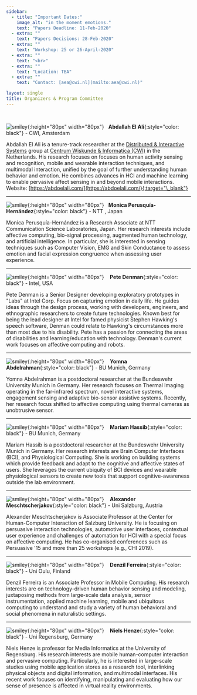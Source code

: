 ```yaml
---
sidebar:
  - title: "Important Dates:"
    image_alt: "in the moment emotions."
    text: "Papers Deadline: 11-Feb-2020"
  - extra: ""
    text: "Papers Decisions: 28-Feb-2020"
  - extra: ""
    text: "Workshop: 25 or 26-April-2020"
  - extra: ""
    text: "<br>"
  - extra: ""
    text: "Location: TBA"
  - extra: ""
    text: "Contact: [aea@cwi.nl](mailto:aea@cwi.nl)"

layout: single
title: Organizers & Program Committee
---
```


<!-- ![](offis_photo_el_ali.jpg =100x) -->
<!-- <img src="offis_photo_el_ali.jpg" width="200"> -->
<br>

![smiley](./assets/imgs/abdallah.jpg){:height="80px" width="80px"} &nbsp; **Abdallah El Ali**{:style="color: black"} - CWI, Amsterdam

Abdallah El Ali is a tenure-track researcher at the [Distributed & Interactive Systems](https://www.dis.cwi.nl/) group at [Centrum Wiskunde & Informatica (CWI)](https://www.cwi.nl/) in the Netherlands. His research focuses on focuses on human activity sensing and recognition, mobile and wearable interaction techniques, and multimodal interaction, unified by the goal of further understanding human behavior and emotion. He combines advances in HCI and machine learning to enable pervasive affect sensing in and beyond mobile interactions. Website: [https://abdoelali.com/](https://abdoelali.com/){:target="\_blank"}

---

![smiley](./assets/imgs/mon.jpg){:height="80px" width="80px"} &nbsp; **Monica Perusquía-Hernández**{:style="color: black"} - NTT , Japan

Monica Perusquía-Hernández is a Research Associate at NTT Communication Science Laboratories, Japan. Her research interests include affective computing, bio-signal processing, augmented human technology, and artificial intelligence. In particular, she is interested in sensing techniques such as Computer Vision, EMG and Skin Conductance to assess emotion and facial expression congruence when assessing user experience.

---

![smiley](./assets/imgs/pete.jpg){:height="80px" width="80px"} &nbsp;&nbsp; **Pete Denman**{:style="color: black"} - Intel, USA

Pete Denman is a Senior Designer developing exploratory prototypes in "Labs" at Intel Corp. Focus on capturing emotion in daily life. He guides ideas through the design process, working with developers, engineers, and ethnographic researchers to create future technologies. Known best for being the lead designer at Intel for famed physicist Stephen Hawking's speech software, Denman could relate to Hawking's circumstances more than most due to his disability. Pete has a passion for connecting the areas of disabilities and learning/education with technology. Denman's current work focuses on affective computing and robots.

---

![smiley](./assets/imgs/yomna.jpeg){:height="80px" width="80px"} &nbsp;&nbsp; **Yomna Abdelrahman**{:style="color: black"} - BU Munich, Germany

Yomna Abdelrahman is a postdoctoral researcher at the Bundeswehr University Munich in Germany. Her research focuses on Thermal Imaging operating in the far-infrared spectrum, novel interactive systems, engagement sensing and adaptive bio-sensor assistive systems. Recently, her research focus shifted to affective computing using thermal cameras as unobtrusive sensor.

---

![smiley](./assets/imgs/mariam.png){:height="80px" width="80px"} &nbsp;&nbsp; **Mariam Hassib**{:style="color: black"} - BU Munich, Germany

Mariam Hassib is a postdoctoral researcher at the Bundeswehr University Munich in Germany. Her research interests are Brain Computer Interfaces (BCI), and Physiological Computing. She is working on building systems which provide feedback and adapt to the cognitive and affective states of users. She leverages the current ubiquity of BCI devices and wearable physiological sensors to create new tools that support cognitive-awareness outside the lab environment.

---

![smiley](./assets/imgs/alexander.jpeg){:height="80px" width="80px"} &nbsp;&nbsp; **Alexander Meschtscherjakov**{:style="color: black"} - Uni Salzburg, Austria

Alexander Meschtscherjakov is Associate Professor at the Center for Human-Computer Interaction of Salzburg University. He is focusing on persuasive interaction technologies, automotive user interfaces, contextual user experience and challenges of automation for HCI with a special focus on affective computing. He has co-organised conferences such as Persuasive '15 and more than 25 workshops (e.g., CHI 2019).

---

![smiley](./assets/imgs/denzil.jpeg){:height="80px" width="80px"} &nbsp;&nbsp; **Denzil Ferreira**{:style="color: black"} - Uni Oulu, Finland

Denzil Ferreira is an Associate Professor in Mobile Computing. His research interests are on technology-driven human behavior sensing and modeling, juxtaposing methods from large-scale data analysis, sensor instrumentation, applied machine learning, mobile and ubiquitous computing to understand and study a variety of human behavioral and social phenomena in naturalistic settings.

---

![smiley](./assets/imgs/niels.jpeg){:height="80px" width="80px"} &nbsp;&nbsp; **Niels Henze**{:style="color: black"} - Uni Regensburg, Germany

Niels Henze is professor for Media Informatics at the University of Regensburg. His research interests are mobile human-computer interaction and pervasive computing. Particularly, he is interested in large-scale studies using mobile application stores as a research tool, interlinking physical objects and digital information, and multimodal interfaces. His recent work focuses on identifying, manipulating and evaluating how our sense of presence is affected in virtual reality environments.
